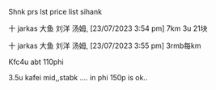 Shnk prs lst price list sihank


十 jarkas 大鱼 刘洋 汤姆, [23/07/2023 3:54 pm]
7km 3u  21块

十 jarkas 大鱼 刘洋 汤姆, [23/07/2023 3:55 pm]
3rmb每km


Kfc4u  abt 110phi

3.5u kafei mid,,stabk  ....   in phi 150p is ok..
